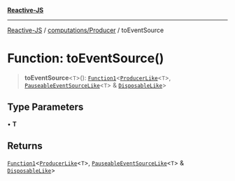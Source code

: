 [**Reactive-JS**](../../../README.md)

***

[Reactive-JS](../../../README.md) / [computations/Producer](../README.md) / toEventSource

# Function: toEventSource()

> **toEventSource**\<`T`\>(): [`Function1`](../../../functions/type-aliases/Function1.md)\<[`ProducerLike`](../../interfaces/ProducerLike.md)\<`T`\>, [`PauseableEventSourceLike`](../../interfaces/PauseableEventSourceLike.md)\<`T`\> & [`DisposableLike`](../../../utils/interfaces/DisposableLike.md)\>

## Type Parameters

• **T**

## Returns

[`Function1`](../../../functions/type-aliases/Function1.md)\<[`ProducerLike`](../../interfaces/ProducerLike.md)\<`T`\>, [`PauseableEventSourceLike`](../../interfaces/PauseableEventSourceLike.md)\<`T`\> & [`DisposableLike`](../../../utils/interfaces/DisposableLike.md)\>
